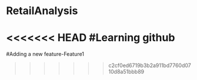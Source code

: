 # RetailAnalysis

<<<<<<< HEAD
#Learning github
=======
#Adding a new feature-Feature1
>>>>>>> c2cf0ed6719b3b2a911bd7760d0710d8a51bbb89
